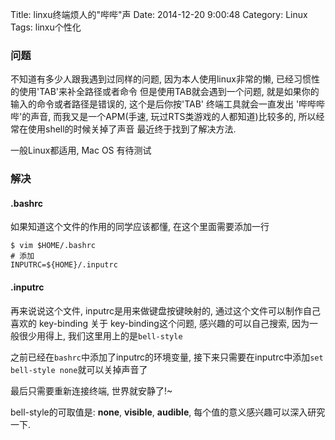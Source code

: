 Title: linxu终端烦人的"哔哔"声
Date: 2014-12-20 9:00:48
Category: Linux
Tags: linxu个性化

### 问题
不知道有多少人跟我遇到过同样的问题, 因为本人使用linux非常的懒, 已经习惯性的使用'TAB'来补全路径或者命令
但是使用TAB就会遇到一个问题, 就是如果你的输入的命令或者路径是错误的, 这个是后你按'TAB' 终端工具就会一直发出
'哔哔哔哔'的声音, 而我又是一个APM(手速, 玩过RTS类游戏的人都知道)比较多的, 所以经常在使用shell的时候关掉了声音
最近终于找到了解决方法.

一般Linux都适用, Mac OS 有待测试

### 解决

#### .bashrc
如果知道这个文件的作用的同学应该都懂, 在这个里面需要添加一行

```
$ vim $HOME/.bashrc
# 添加
INPUTRC=${HOME}/.inputrc  
```

#### .inputrc
再来说说这个文件, inputrc是用来做键盘按键映射的, 通过这个文件可以制作自己喜欢的 key-binding
关于 key-binding这个问题, 感兴趣的可以自己搜索, 因为一般很少用得上, 我们这里用上的是```bell-style```

之前已经在```bashrc```中添加了inputrc的环境变量, 接下来只需要在inputrc中添加```set bell-style none```就可以关掉声音了

最后只需要重新连接终端, 世界就安静了!~

bell-style的可取值是: **none**, **visible**, **audible**, 每个值的意义感兴趣可以深入研究一下.
